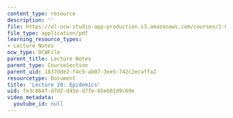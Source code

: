 ```yaml
---
content_type: resource
description: ''
file: https://ol-ocw-studio-app-production.s3.amazonaws.com/courses/1-022-introduction-to-network-models-fall-2018/fe3c864fd7d2d45ed7fe65e601d9c69e_MIT1_022F18_lec20.pdf
file_type: application/pdf
learning_resource_types:
- Lecture Notes
ocw_type: OCWFile
parent_title: Lecture Notes
parent_type: CourseSection
parent_uid: 1837dde2-f4c9-ab07-3ee5-742c2ecaffa2
resourcetype: Document
title: 'Lecture 20: Epidemics'
uid: fe3c864f-d7d2-d45e-d7fe-65e601d9c69e
video_metadata:
  youtube_id: null
---
```

